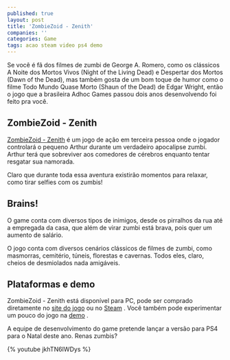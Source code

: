 ```yaml
---
published: true
layout: post
title: 'ZombieZoid - Zenith'
companies: ''
categories: Game
tags: acao steam video ps4 demo
---
```

Se você é fã dos filmes de zumbi de George A. Romero, como os clássicos A Noite dos Mortos  Vivos (Night of the Living Dead) e Despertar dos Mortos (Dawn of the Dead), mas também gosta de um bom toque de humor como o filme Todo Mundo Quase Morto (Shaun of the Dead) de Edgar Wright, então o jogo que a brasileira Adhoc Games passou dois anos desenvolvendo foi feito pra você.

## ZombieZoid - Zenith
<a href="http://zombiezoid.com" target="_blank">ZombieZoid - Zenith</a>
 é um jogo de ação em terceira pessoa onde o jogador controlará o pequeno Arthur durante um verdadeiro apocalipse zumbi. Arthur terá que sobreviver aos comedores de cérebros enquanto tentar resgatar sua namorada.




Claro que durante toda essa aventura existirão momentos para relaxar, como tirar selfies com os zumbis!

## Brains!
O game conta com diversos tipos de inimigos, desde os pirralhos da rua até a empregada da casa, que além de virar zumbi está brava, pois quer um aumento de salário.

O jogo conta com diversos cenários clássicos de filmes de zumbi, como masmorras, cemitério, túneis, florestas e cavernas. Todos eles, claro, cheios de desmiolados nada amigáveis.




## Plataformas e demo
ZombieZoid - Zenith está disponível para PC, pode ser comprado diretamente no <a href="http://zombiezoid.com/landing/" target="_blank">site do jogo</a>
 ou no <a href="http://store.steampowered.com/app/403230/" target="_blank">Steam</a>
. Você também pode experimentar um pouco do jogo na <a href="https://goo.gl/cD4pxO" target="_blank">demo</a>
.

A equipe de desenvolvimento do game pretende lançar a versão para PS4 para o Natal deste ano. Renas zumbis?

{% youtube jkhTN6IWDys %}